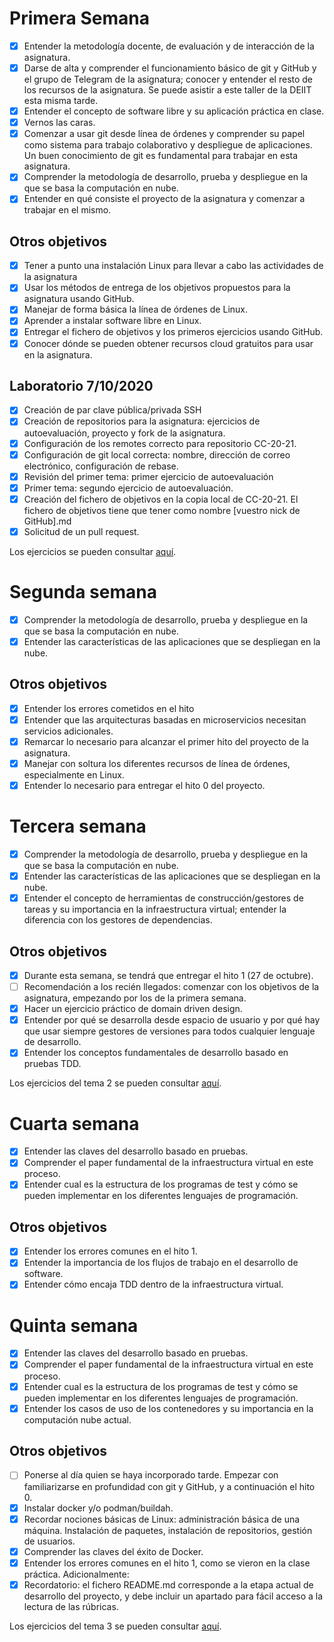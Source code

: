 # Primera Semana

- [x] Entender la metodología docente, de evaluación y de interacción de la asignatura.
- [x] Darse de alta y comprender el funcionamiento básico de git y GitHub y el grupo de Telegram de la asignatura; conocer y entender el resto de los recursos de la asignatura. Se puede asistir a este taller de la DEIIT esta misma tarde.
- [x] Entender el concepto de software libre y su aplicación práctica en clase.
- [x] Vernos las caras.
- [x] Comenzar a usar git desde línea de órdenes y comprender su papel como sistema para trabajo colaborativo y despliegue de aplicaciones. Un buen conocimiento de git es fundamental para trabajar en esta asignatura.
- [x] Comprender la metodología de desarrollo, prueba y despliegue en la que se basa la computación en nube.
- [x] Entender en qué consiste el proyecto de la asignatura y comenzar a trabajar en el mismo.

## Otros objetivos

- [x] Tener a punto una instalación Linux para llevar a cabo las actividades de la asignatura
- [x] Usar los métodos de entrega de los objetivos propuestos para la asignatura usando GitHub.
- [x] Manejar de forma básica la línea de órdenes de Linux.
- [x] Aprender a instalar software libre en Linux.
- [x] Entregar el fichero de objetivos y los primeros ejercicios usando GitHub.
- [x] Conocer dónde se pueden obtener recursos cloud gratuitos para usar en la asignatura.

## Laboratorio 7/10/2020

- [x] Creación de par clave pública/privada SSH
- [x] Creación de repositorios para la asignatura: ejercicios de autoevaluación, proyecto y fork de la asignatura.
- [x] Configuración de los remotes correcto para repositorio CC-20-21.
- [x] Configuración de git local correcta: nombre, dirección de correo electrónico, configuración de rebase.
- [x] Revisión del primer tema: primer ejercicio de autoevaluación
- [x] Primer tema: segundo ejercicio de autoevaluación.
- [x] Creación del fichero de objetivos en la copia local de CC-20-21. El fichero de objetivos tiene que tener como nombre [vuestro nick de GitHub].md
- [x] Solicitud de un pull request.

Los ejercicios se pueden consultar [aquí](https://github.com/januszewskimar/CC-ejercicios-autoevaluacion/blob/main/docs/tema-1.md).


# Segunda semana

- [x] Comprender la metodología de desarrollo, prueba y despliegue en la que se basa la computación en nube.
- [x] Entender las características de las aplicaciones que se despliegan en la nube.

## Otros objetivos

- [x] Entender los errores cometidos en el hito
- [x] Entender que las arquitecturas basadas en microservicios necesitan servicios adicionales.
- [x] Remarcar lo necesario para alcanzar el primer hito del proyecto de la asignatura.
- [x] Manejar con soltura los diferentes recursos de línea de órdenes, especialmente en Linux.
- [x] Entender lo necesario para entregar el hito 0 del proyecto.

# Tercera semana

- [x] Comprender la metodología de desarrollo, prueba y despliegue en la que se basa la computación en nube.
- [x] Entender las características de las aplicaciones que se despliegan en la nube.
- [x] Entender el concepto de herramientas de construcción/gestores de tareas y su importancia en la infraestructura virtual; entender la diferencia con los gestores de dependencias.

## Otros objetivos

- [x] Durante esta semana, se tendrá que entregar el hito 1 (27 de octubre).
- [ ] Recomendación a los recién llegados: comenzar con los objetivos de la asignatura, empezando por los de la primera semana.
- [x] Hacer un ejercicio práctico de domain driven design.
- [x] Entender por qué se desarrolla desde espacio de usuario y por qué hay que usar siempre gestores de versiones para todos cualquier lenguaje de desarrollo.
- [x] Entender los conceptos fundamentales de desarrollo basado en pruebas TDD.

Los ejercicios del tema 2 se pueden consultar [aquí](https://github.com/januszewskimar/CC-ejercicios-autoevaluacion/blob/main/docs/tema-2.md).

# Cuarta semana

- [x] Entender las claves del desarrollo basado en pruebas.
- [x] Comprender el paper fundamental de la infraestructura virtual en este proceso.
- [x] Entender cual es la estructura de los programas de test y cómo se pueden implementar en los diferentes lenguajes de programación.

## Otros objetivos

- [x] Entender los errores comunes en el hito 1.
- [x] Entender la importancia de los flujos de trabajo en el desarrollo de software.
- [x] Entender cómo encaja TDD dentro de la infraestructura virtual.

# Quinta semana

- [x] Entender las claves del desarrollo basado en pruebas.
- [x] Comprender el paper fundamental de la infraestructura virtual en este proceso.
- [x] Entender cual es la estructura de los programas de test y cómo se pueden implementar en los diferentes lenguajes de programación.
- [x] Entender los casos de uso de los contenedores y su importancia en la computación nube actual.

## Otros objetivos

- [ ] Ponerse al día quien se haya incorporado tarde. Empezar con familiarizarse en profundidad con git y GitHub, y a continuación el hito 0.
- [x] Instalar docker y/o podman/buildah.
- [x] Recordar nociones básicas de Linux: administración básica de una máquina. Instalación de paquetes, instalación de repositorios, gestión de usuarios.
- [x] Comprender las claves del éxito de Docker.
- [x] Entender los errores comunes en el hito 1, como se vieron en la clase práctica. Adicionalmente:
- [x] Recordatorio: el fichero README.md corresponde a la etapa actual de desarrollo del proyecto, y debe incluir un apartado para fácil acceso a la lectura de las rúbricas.

Los ejercicios del tema 3 se pueden consultar [aquí](https://github.com/januszewskimar/CC-ejercicios-autoevaluacion/blob/main/docs/tema-3.md).
